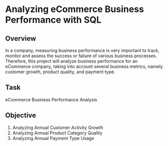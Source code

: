 # Analyzing eCommerce Business Performance with SQL

## Overview
In a company, measuring business performance is very important to track, monitor and assess the success or failure of various business processes. Therefore, this project will analyze business performance for an eCommerce company, taking into account several business metrics, namely customer growth, product quality, and payment type.

## Task
eCommerce Business Performance Analysis

## Objective
1. Analyzing Annual Customer Activity Growth
2. Analyzing Annual Product Category Quality
3. Analyzing Annual Payment Type Usage
